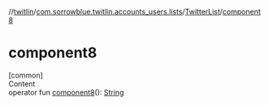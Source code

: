 //[twitlin](../../index.md)/[com.sorrowblue.twitlin.accounts_users.lists](../index.md)/[TwitterList](index.md)/[component8](component8.md)



# component8  
[common]  
Content  
operator fun [component8](component8.md)(): [String](https://kotlinlang.org/api/latest/jvm/stdlib/kotlin/-string/index.html)  



